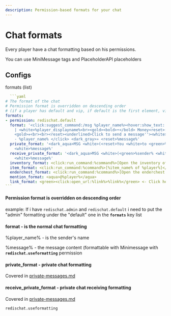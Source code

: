 ```yaml
---
description: Permission-based formats for your chat
---
```


# Chat formats

Every player have a chat formatting based on his permissions.

You can use MiniMessage tags and PlaceholderAPI placeholders

## Configs

formats (list)

````yaml
  ```yaml
# The format of the chat
# Permission format is overridden on descending order
# (if a player has default and vip, if default is the first element, vip will be ignored)
formats:
- permission: redischat.default
  format: '<click:suggest_command:/msg %player_name%><hover:show_text:''<reset>Information
    | <white>%player_displayname%<br><gold><bold>➧</bold> Money<reset>: <white>%vault_eco_balance%
    <gold>✵<br><br><reset><underlined>Click to send a message''><white><gradient:yellow:blue>RGB</gradient>
    - %player_name% </click> <dark_gray>» <reset>%message%'
  private_format: '<dark_aqua>MSG <white>(<reset>You <white>to <green>%receiver%<white>)<reset>:
    <white>%message%'
  receive_private_format: '<dark_aqua>MSG <white>(<green>%sender% <white>to <reset>You<white>)<reset>:
    <white>%message%'
  inventory_format: <click:run_command:%command%>[Open the inventory of %player%]</click>
  item_format: <click:run_command:%command%>[%item_name% of %player%]</click>
  enderchest_format: <click:run_command:%command%>[Open the enderchest of %player%]</click>
  mention_format: <aqua>@%player%</aqua>
  link_format: <green><click:open_url:%link%>%link%</green> <- Click here
```
````

#### Permission format is overridden on descending order

example: If i have `redischat.admin` and `redischat.default` i need to put the "admin" formatting under the "default" one in the **`formats`** key list

#### format - is the normal chat formatting

%player\_name% - is the sender's name

%message% - the message content (formattable with Minimessage with **`redischat.useformatting`** permission

#### private\_format - private chat formatting

Covered in [private-messages.md](private-messages.md "mention")

#### receive\_private\_format - private chat receiving formatting

Covered in [private-messages.md](private-messages.md "mention")

```
redischat.useformatting
```
